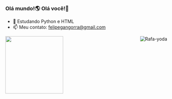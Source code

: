 ### Olá mundo!🌎 Olá você!👋
- 🌱 Estudando Python e HTML
- 📫 Meu contato: felipegangorra@gmail.com

<div>
  <a href="https://github.com/Gangorra">
  <img height="180em" src="https://github-readme-stats.vercel.app/api?username=Gangorra&show_icons=true&theme=dark&include_all_commits=true&count_private=true"/>
  <img align="right" alt="Rafa-yoda" src="https://cdn.discordapp.com/attachments/868299459543592962/882386693540413470/giphy_1.gif">
</div>
